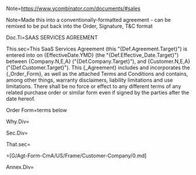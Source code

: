 Note=https://www.ycombinator.com/documents/#sales

Note=Made this into a conventionally-formatted agreement - can be remixed to be put back into the Order, Signature, T&C format

Doc.Ti=SAAS SERVICES AGREEMENT

This.sec=This SaaS Services Agreement (this "{Def.Agreement.Target}") is entered into on {EffectiveDate.YMD} (the "{Def.Effective_Date.Target}") between {Company.N,E,A} ("{Def.Company.Target}"), and {Customer.N,E,A} ("{Def.Customer.Target}").  This {_Agreement} includes and incorporates the {_Order_Form}, as well as the attached Terms and Conditions and contains, among other things, warranty disclaimers, liability limitations and use limitations.  There shall be no force or effect to any different terms of any related purchase order or similar form even if signed by the parties after the date hereof.

Order Form=terms below


Why.Div=</i>

Sec.Div=</i>

That.sec=</i>

=[G/Agt-Form-CmA/US/Frame/Customer-Company/0.md]

Annex.Div=</i>